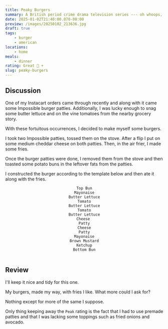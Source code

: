 ```yaml
---
title: Peaky Burgers
summary: A British period crime drama television series --- oh whoops, wrong topic.
date: 2025-01-02T21:40:00.070-08:00
preview: /images/20250102_213636.jpg
draft: true
tags:
    - burger
    - american
locations:
    - home
meals:
    - dinner
rating: Great 🤤 +
slug: peaky-burgers
---
```


## Discussion

One of my Instacart orders came through recently and along with it came some
Impossible burger patties. Additionally, I was lucky enough to snag some butter
lettuce and on the vine tomatoes from the nearby grocery story.

With these fortuitous occurrences, I decided to make myself some burgers.

I took two Impossible patties, tossed them on the stove. After a flip I put on
some medium cheddar cheese on both patties. Then, in the air frier, I made some
fries.

Once the burger patties were done, I removed them from the stove and then
toasted some potato buns in the leftover fats from the patties.

I constructed the burger according to the template below and then ate it along
with the fries.

<pre tabindex="0" style="text-align:center">
<code>Top Bun
Mayonaise
Butter Lettuce
Tomato
Butter Lettuce
Tomato
Butter Lettuce
Cheese 
Patty
Cheese
Patty
Mayonaise
Brown Mustard
Ketchup
Bottom Bun
</code>
</pre>

## Review

I'll keep it nice and tidy for this one.

My burgers, made my way, with fries I like. What more could I ask for?

Nothing except for more of the same I suppose.

Only thing keeping away the `Peak` rating is the fact that I had to use premade
patties and that I was lacking some toppings such as fried onions and avocado.